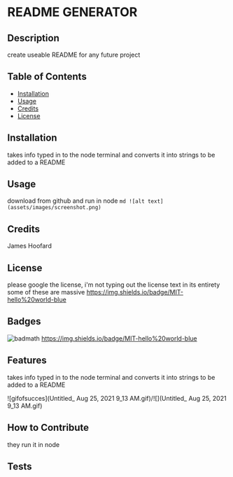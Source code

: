 # README GENERATOR
  ## Description
 create useable README for any future project
  ## Table of Contents
  
  - [Installation](#installation)
  - [Usage](#usage)
  - [Credits](#credits)
  - [License](#licenseTitle)
  ## Installation
  takes info typed in to the node terminal and converts it into strings to be added to a README
  ## Usage
  download from github and run in node
      ```md
      ![alt text](assets/images/screenshot.png)
      ```
  ## Credits
  James Hoofard
  ## License
  please google the license, i'm not typing out the license text in its entirety some of these are massive
  https://img.shields.io/badge/MIT-hello%20world-blue
  
  ## Badges
  ![badmath](https://img.shields.io/github/languages/top/nielsenjared/badmath)
  https://img.shields.io/badge/MIT-hello%20world-blue
  ## Features
 takes info typed in to the node terminal and converts it into strings to be added to a README

 ![gifofsucces](Untitled_ Aug 25, 2021 9_13 AM.gif)/![](Untitled_ Aug 25, 2021 9_13 AM.gif)
  ## How to Contribute
  they run it in node



  ## Tests
  

